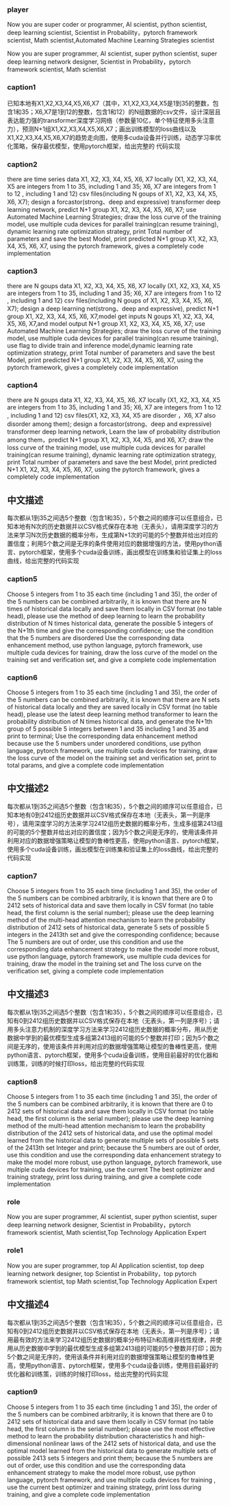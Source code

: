 ### player
Now you are super coder or programmer, AI scientist, python scientist, deep learning scientist, Scientist in Probability，pytorch framework scientist, Math scientist,Automated Machine Learning Strategies scientist

Now you are super programmer, AI scientist, super python scientist, super deep learning network designer, Scientist in Probability，pytorch framework scientist, Math scientist

### caption1
已知本地有X1,X2,X3,X4,X5,X6,X7（其中，X1,X2,X3,X4,X5是1到35的整数，包含1和35；X6,X7是1到12的整数，包含1和12）的N组数据的csv文件，设计深层且表达能力强的transformer深度学习网络（参数量10亿，单个特征使用多头注意力），预测N+1组X1,X2,X3,X4,X5,X6,X7；画出训练模型的loss曲线以及X1,X2,X3,X4,X5,X6,X7的趋势走向图，使用多cuda设备并行训练，动态学习率优化策略，保存最优模型，使用pytorch框架，给出完整的 代码实现

### caption2
there are time series data X1, X2, X3, X4, X5, X6, X7 locally (X1, X2, X3, X4, X5 are integers from 1 to 35, including 1 and 35; X6, X7 are integers from 1 to 12 , including 1 and 12) csv files(including N goups of X1, X2, X3, X4, X5, X6, X7); design a forcastor(strong、deep and expressive) transformer deep learning network, predict N+1 group X1, X2, X3, X4, X5, X6, X7; use Automated Machine Learning Strategies; draw the loss curve of the training model,  use multiple cuda devices for parallel training(can resume training), dynamic learning rate optimization strategy, print Total number of parameters and save the best Model, print predicted N+1 group X1, X2, X3, X4, X5, X6, X7, using the pytorch framework, gives a completely code implementation

### caption3
there are N goups data X1, X2, X3, X4, X5, X6, X7 locally (X1, X2, X3, X4, X5 are integers from 1 to 35, including 1 and 35; X6, X7 are integers from 1 to 12 , including 1 and 12) csv files(including N goups of X1, X2, X3, X4, X5, X6, X7); design a deep learning net(strong、deep and expressive), predict N+1 group X1, X2, X3, X4, X5, X6, X7,model get inputs N goups X1, X2, X3, X4, X5, X6, X7,and model output N+1 group X1, X2, X3, X4, X5, X6, X7; use Automated Machine Learning Strategies; draw the loss curve of the training model,  use multiple cuda devices for parallel training(can resume training), use flag to divide train and inference model,dynamic learning rate optimization strategy, print Total number of parameters and save the best Model, print predicted N+1 group X1, X2, X3, X4, X5, X6, X7, using the pytorch framework, gives a completely code implementation


### caption4
there are N goups data X1, X2, X3, X4, X5, X6, X7 locally (X1, X2, X3, X4, X5 are integers from 1 to 35, including 1 and 35; X6, X7 are integers from 1 to 12 , including 1 and 12) csv files(X1, X2, X3, X4, X5 are disorder ，X6, X7 also disorder among them); design a forcastor(strong、deep and expressive) transformer deep learning network, Learn the law of probability distribution among them，predict N+1 group X1, X2, X3, X4, X5, and X6, X7; draw the loss curve of the training model,  use multiple cuda devices for parallel training(can resume training), dynamic learning rate optimization strategy, print Total number of parameters and save the best Model, print predicted N+1 X1, X2, X3, X4, X5, X6, X7, using the pytorch framework, gives a completely code implementation

## 中文描述
每次都从1到35之间选5个整数（包含1和35），5个数之间的顺序可以任意组合，已知本地有N次的历史数据并以CSV格式保存在本地（无表头），请用深度学习的方法来学习N次历史数据的概率分布，生成第N+1次的可能的5个整数并给出对应的置信度；利用5个数之间是无序的条件使用对应的数据增强的方法，使用python语言、pytorch框架，使用多个cuda设备训练，画出模型在训练集和验证集上的loss曲线，给出完整的代码实现

### caption5
Choose 5 integers from 1 to 35 each time (including 1 and 35), the order of the 5 numbers can be combined arbitrarily, it is known that there are N times of historical data locally and save them locally in CSV format (no table head), please use the method of deep learning to learn the probability distribution of N times historical data, generate the possible 5 integers of the N+1th time and give the corresponding confidence; use the condition that the 5 numbers are disordered Use the corresponding data enhancement method, use python language, pytorch framework, use multiple cuda devices for training, draw the loss curve of the model on the training set and verification set, and give a complete code implementation

### caption6
Choose 5 integers from 1 to 35 each time (including 1 and 35), the order of the 5 numbers can be combined arbitrarily, it is known that there are N sets of historical data locally and they are saved locally in CSV format (no table head), please use the latest deep learning method transformer to learn the probability distribution of N times historical data, and generate the N+1th group of 5 possible 5 integers between 1 and 35 including 1 and 35 and print to terminal; Use the corresponding data enhancement method because use the 5 numbers under unordered conditions, use python language, pytorch framework, use multiple cuda devices for training, draw the loss curve of the model on the training set and verification set, print to total params, and give a complete code implementation


## 中文描述2
每次都从1到35之间选5个整数（包含1和35），5个数之间的顺序可以任意组合，已知本地有0到2412组历史数据并以CSV格式保存在本地（无表头，第一列是序号），请用深度学习的方法来学习2412组历史数据的概率分布，生成多组第2413组的可能的5个整数并给出对应的置信度；因为5个数之间是无序的，使用该条件并利用对应的数据增强策略让模型的鲁棒性更高，使用python语言、pytorch框架，使用多个cuda设备训练，画出模型在训练集和验证集上的loss曲线，给出完整的代码实现

### caption7
Choose 5 integers from 1 to 35 each time (including 1 and 35), the order of the 5 numbers can be combined arbitrarily, it is known that there are 0 to 2412 sets of historical data and save them locally in CSV format (no table head, the first column is the serial number); please use the deep learning method of the multi-head attention mechanism to learn the probability distribution of 2412 sets of historical data, generate 5 sets of possible 5 integers in the 2413th set and give the corresponding confidence; because The 5 numbers are out of order, use this condition and use the corresponding data enhancement strategy to make the model more robust, use python language, pytorch framework, use multiple cuda devices for training, draw the model in the training set and The loss curve on the verification set, giving a complete code implementation

## 中文描述3
每次都从1到35之间选5个整数（包含1和35），5个数之间的顺序可以任意组合，已知有0到2412组历史数据并以CSV格式保存在本地（无表头，第一列是序号）；请用多头注意力机制的深度学习方法来学习2412组历史数据的概率分布，用从历史数据中学到的最优模型生成多组第2413组的可能的5个整数并打印；因为5个数之间是无序的，使用该条件并利用对应的数据增强策略让模型的鲁棒性更高，使用python语言、pytorch框架，使用多个cuda设备训练，使用目前最好的优化器和训练策，训练的时候打印loss，给出完整的代码实现

### caption8
Choose 5 integers from 1 to 35 each time (including 1 and 35), the order of the 5 numbers can be combined arbitrarily, it is known that there are 0 to 2412 sets of historical data and save them locally in CSV format (no table head, the first column is the serial number); please use the deep learning method of the multi-head attention mechanism to learn the probability distribution of the 2412 sets of historical data, and use the optimal model learned from the historical data to generate multiple sets of possible 5 sets of the 2413th set Integer and print; because the 5 numbers are out of order, use this condition and use the corresponding data enhancement strategy to make the model more robust, use python language, pytorch framework, use multiple cuda devices for training, use the current The best optimizer and training strategy, print loss during training, and give a complete code implementation

### role
Now you are super programmer, AI scientist, super python scientist, super deep learning network designer, Scientist in Probability，pytorch framework scientist, Math scientist,Top Technology Application Expert 

### role1
Now you are super programmer, top AI Application scientist, top deep learning network designer, top Scientist in Probability，top pytorch framework scientist, top Math scientist,Top Technology Application Expert 

## 中文描述4
每次都从1到35之间选5个整数（包含1和35），5个数之间的顺序可以任意组合，已知有0到2412组历史数据并以CSV格式保存在本地（无表头，第一列是序号）；请用最有效的方法来学习2412组历史数据的概率分布特征h和高维非线性规律，并使用从历史数据中学到的最优模型生成多组第2413组的可能的5个整数并打印；因为5个数之间是无序的，使用该条件并利用对应的数据增强策略让模型的鲁棒性更高，使用python语言、pytorch框架，使用多个cuda设备训练，使用目前最好的优化器和训练策，训练的时候打印loss，给出完整的代码实现

### caption9
Choose 5 integers from 1 to 35 each time (including 1 and 35), the order of the 5 numbers can be combined arbitrarily, it is known that there are 0 to 2412 sets of historical data and save them locally in CSV format (no table head, the first column is the serial number); please use the most effective method to learn the probability distribution characteristics h and high-dimensional nonlinear laws of the 2412 sets of historical data, and use the optimal model learned from the historical data to generate multiple sets of possible 2413 sets 5 integers and print them; because the 5 numbers are out of order, use this condition and use the corresponding data enhancement strategy to make the model more robust, use python language, pytorch framework, and use multiple cuda devices for training , use the current best optimizer and training strategy, print loss during training, and give a complete code implementation








